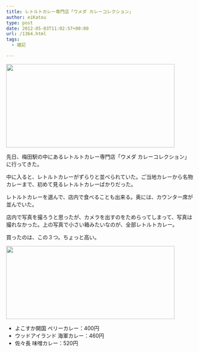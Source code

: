 ```yaml
---
title: レトルトカレー専門店「ウメダ カレーコレクション」
author: eiKatou
type: post
date: 2012-05-03T11:02:57+00:00
url: /1364.html
tags:
  - 雑記

---
```

[<img src="http://eikatou.net/blog/wp-content/uploads/2012/05/20120503b.png" alt="" title="20120503b" width="453" height="224" class="alignnone size-full wp-image-1366" srcset="/uploads/2012/05/20120503b.png 453w, /uploads/2012/05/20120503b-300x148.png 300w" sizes="(max-width: 453px) 100vw, 453px" />][1]
  
先日、梅田駅の中にあるレトルトカレー専門店「ウメダ カレーコレクション」に行ってきた。

中に入ると、レトルトカレーがずらりと並べられていた。ご当地カレーから名物カレーまで、初めて見るレトルトカレーばかりだった。

レトルトカレーを選んで、店内で食べることも出来る。奥には、カウンター席が並んでいた。

店内で写真を撮ろうと思ったが、カメラを出すのをためらってしまって、写真は撮れなかった。上の写真で小さい箱みたいなのが、全部レトルトカレー。

買ったのは、この３つ。ちょっと高い。
  
[<img src="http://eikatou.net/blog/wp-content/uploads/2012/05/20120503a.png" alt="" title="20120503a" width="453" height="196" class="alignnone size-full wp-image-1365" srcset="/uploads/2012/05/20120503a.png 453w, /uploads/2012/05/20120503a-300x129.png 300w" sizes="(max-width: 453px) 100vw, 453px" />][2]

  * よこすか開国 ペリーカレー：400円
  * ウッドアイランド 海軍カレー：460円
  * 佐々長 味噌カレー：520円

 [1]: http://eikatou.net/blog/wp-content/uploads/2012/05/20120503b.png
 [2]: http://eikatou.net/blog/wp-content/uploads/2012/05/20120503a.png
